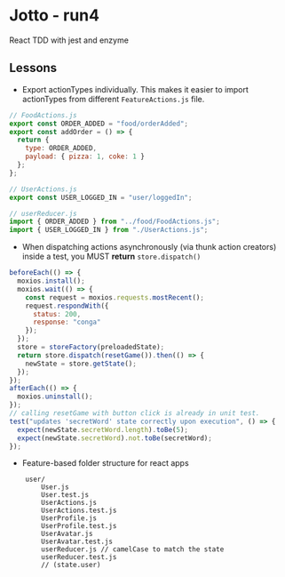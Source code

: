 # Jotto - run4

React TDD with jest and enzyme

## Lessons

- Export actionTypes individually. This makes it easier to import actionTypes from different `FeatureActions.js` file.

```js
// FoodActions.js
export const ORDER_ADDED = "food/orderAdded";
export const addOrder = () => {
  return {
    type: ORDER_ADDED,
    payload: { pizza: 1, coke: 1 }
  };
};

// UserActions.js
export const USER_LOGGED_IN = "user/loggedIn";

// userReducer.js
import { ORDER_ADDED } from "../food/FoodActions.js";
import { USER_LOGGED_IN } from "./UserActions.js";
```

- When dispatching actions asynchronously (via thunk action creators) inside a test, you MUST **return** `store.dispatch()`

```js
beforeEach(() => {
  moxios.install();
  moxios.wait(() => {
    const request = moxios.requests.mostRecent();
    request.respondWith({
      status: 200,
      response: "conga"
    });
  });
  store = storeFactory(preloadedState);
  return store.dispatch(resetGame()).then(() => {
    newState = store.getState();
  });
});
afterEach(() => {
  moxios.uninstall();
});
// calling resetGame with button click is already in unit test.
test("updates 'secretWord' state correctly upon execution", () => {
  expect(newState.secretWord.length).toBe(5);
  expect(newState.secretWord).not.toBe(secretWord);
});
```

- Feature-based folder structure for react apps

```
    user/
        User.js
        User.test.js
        UserActions.js
        UserActions.test.js
        UserProfile.js
        UserProfile.test.js
        UserAvatar.js
        UserAvatar.test.js
        userReducer.js // camelCase to match the state
        userReducer.test.js
        // (state.user)
```

